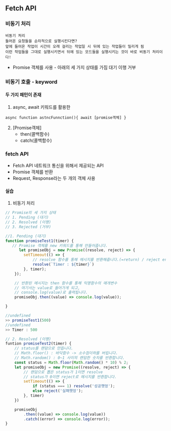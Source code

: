## Fetch API
### 비동기 처리
    비동기 처리
    들어온 요청들을 순차적으로 실행시킨다면?
    앞에 들어온 작업이 시간이 오래 걸리는 작업일 시 뒤에 있는 작업들이 밀리게 됨
    이런 작업들을 그대로 실행시키면서 뒤에 있는 모드들을 실행시키는 것이 바로 비동기 처리이다!
- Promise 객체를 사용 - 아래의 세 가지 상태를 가짐
    대기
    이행
    거부

### 비동기 호출 - keyword
#### 두 가지 패턴이 존재
 1. async, await 키워드를 활용한
```
async function astncFunnction(){ await [promise객체] }
```
 2. [Promise객체]
    * then(콜백함수)
    * catch(콜백함수)

### fetch API
- Fetch API 네트워크 통신을 위해서 제공되는 API
- Promise 객체를 반환
- Request, Response라는 두 개의 객체 사용

#### 실습
1) 비동기 처리
```javascript
// Promise의 세 가지 상태
// 1. Pending (대기)
// 2. Resolved (이행)
// 3. Rejected (거부)

//1. Pending (대기)
function promiseTest1(timer) {    
   // Promise 객체를 new 키워드를 통해 만들어줍니다.
      let promiseObj = new Promise((resolve, reject) => {
        setTimeout(() => {
            // resolve 함수를 통해 메시지를 반환해줍니다.(=return) / reject error 발생시
            resolve(`Timer : ${timer}`)
        }, timer);
    });

    // 반환된 메시지는 then 함수를 통해 익명함수의 매개변수
    // 여기서는 value로 들어가게 되고,
    // console.log(value)로 출력됩니다.
    promiseObj.then((value) => console.log(value));

}

//undefined
>> promiseTest1(500)
//undefined
>> Timer : 500

// 2. Resolved (이행)
funtion promiseTest2(timer) {
    // status를 랜덤으로 만듭니다.
    // Math.floor() : 바닥함수 -> 소수점이하를 버립니다.
    // Math.random() : 0~1 사이의 랜덤한 숫자를 반환합니다.
    const status = Math.floor(Math.random() * 10) % 2;
    let promiseObj = new Promise((resolve, reject) => {
        // 랜덤으로 뽑은 status가 1이면 resolve
        // status가 0이면 reject로 메시지를 반환합니다.
        setTimeout(() => {
            if (status === 1) resolve('성공햇엉');
            else reject('실패햇엉');
        }, timer)
    })

    promiseObj
        .then((value) => console.log(value))
        .catch((error) => console.log(error));
}
```


